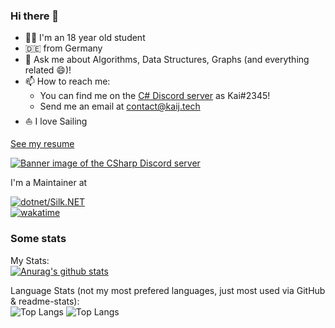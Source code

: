 ### Hi there 👋
- 👨‍🎓 I'm an 18 year old student
- 🇩🇪 from Germany
- 💬 Ask me about Algorithms, Data Structures, Graphs (and everything related 😄)!
- 📫 How to reach me:
  - You can find me on the [C# Discord server](http://aka.ms/csharp-discord) as Kai#2345!
  - Send me an email at [contact@kaij.tech](mailto:contact@kaij.tech)
- ⛵ I love Sailing

[See my resume](https://registry.jsonresume.org/HurricanKai)

<a href="http://aka.ms/csharp-discord"><img src="https://discordapp.com/api/guilds/143867839282020352/widget.png?style=banner2" alt="Banner image of the CSharp Discord server"/></a>


I'm a Maintainer at


[![dotnet/Silk.NET](https://github-readme-stats.vercel.app/api/pin/?username=dotnet&repo=Silk.NET&show_icons=true&show_owner=true&theme=dark)](https://github.com/dotnet/Silk.NET)<br/>
[![wakatime](https://wakatime.com/badge/user/52e2ed40-883a-444e-abb0-d6b6c489f1f6/project/b081d9ac-e31d-4b28-a6ee-0a7a5a10d913.svg)](https://wakatime.com/badge/user/52e2ed40-883a-444e-abb0-d6b6c489f1f6/project/b081d9ac-e31d-4b28-a6ee-0a7a5a10d913)

### Some stats
My Stats:<br>
[![Anurag's github stats](https://github-readme-stats.vercel.app/api?username=HurricanKai&show_icons=true&theme=dark)](https://github.com/anuraghazra/github-readme-stats)

Language Stats (not my most prefered languages, just most used via GitHub & readme-stats):<br>
![Top Langs](https://wakatime.com/share/@52e2ed40-883a-444e-abb0-d6b6c489f1f6/616ab801-f2e6-406d-8611-71949bdd70ed.svg#gh-light-mode-only)
![Top Langs](https://wakatime.com/share/@52e2ed40-883a-444e-abb0-d6b6c489f1f6/41363de1-90c6-4d66-9d14-b3ae97d1e349.svg#gh-dark-mode-only)
